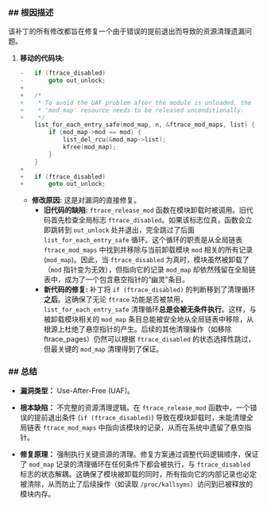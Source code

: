 ### **## 根因描述**

该补丁的所有修改都旨在修复一个由于错误的提前退出而导致的资源清理遗漏问题。

1.  **移动的代码块:**
    ```c
    -	if (ftrace_disabled)
    -		goto out_unlock;
    +
    +	/*
    +	 * To avoid the UAF problem after the module is unloaded, the
    +	 * 'mod_map' resource needs to be released unconditionally.
    +	 */
    	list_for_each_entry_safe(mod_map, n, &ftrace_mod_maps, list) {
    		if (mod_map->mod == mod) {
    			list_del_rcu(&mod_map->list);
    			kfree(mod_map);
    		}
    	}
    +
    +	if (ftrace_disabled)
    +		goto out_unlock;
    ```
    *   **修改原因:** 这是对漏洞的直接修复。
        *   **旧代码的缺陷:** `ftrace_release_mod` 函数在模块卸载时被调用。旧代码首先检查全局标志 `ftrace_disabled`。如果该标志位真，函数会立即跳转到 `out_unlock` 处并退出，完全跳过了后面 `list_for_each_entry_safe` 循环。这个循环的职责是从全局链表 `ftrace_mod_maps` 中找到并移除与当前卸载模块 `mod` 相关的所有记录 (`mod_map`)。因此，当 `ftrace_disabled` 为真时，模块虽然被卸载了（`mod` 指针变为无效），但指向它的记录 `mod_map` 却依然残留在全局链表中，成为了一个包含悬空指针的“幽灵”条目。
        *   **新代码的修复:** 补丁将 `if (ftrace_disabled)` 的判断移到了清理循环**之后**。这确保了无论 `ftrace` 功能是否被禁用，`list_for_each_entry_safe` 清理循环**总是会被无条件执行**。这样，与被卸载模块相关的 `mod_map` 条目总能被安全地从全局链表中移除，从根源上杜绝了悬空指针的产生。后续的其他清理操作（如移除 ftrace_pages）仍然可以根据 `ftrace_disabled` 的状态选择性跳过，但最关键的 `mod_map` 清理得到了保证。

### **## 总结**

*   **漏洞类型：**
    Use-After-Free (UAF)。

*   **根本缺陷：**
    不完整的资源清理逻辑。在 `ftrace_release_mod` 函数中，一个错误的提前退出条件 (`if (ftrace_disabled)`) 导致在模块卸载时，未能清理全局链表 `ftrace_mod_maps` 中指向该模块的记录，从而在系统中遗留了悬空指针。

*   **修复原理：**
    强制执行关键资源的清理。修复方案通过调整代码逻辑顺序，保证了 `mod_map` 记录的清理循环在任何条件下都会被执行，与 `ftrace_disabled` 标志的状态解耦。这确保了模块被卸载的同时，所有指向它的内部记录也必定被清除，从而防止了后续操作（如读取 `/proc/kallsyms`）访问到已被释放的模块内存。